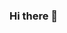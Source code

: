 ### Hi there 👋

<!--

### Hi there 👋, my name is Mohamed Mustaf Ahmed
#### A Data Scientist in Training
![A Data Scientist in Training](https://arturssmirnovs.github.io/github-profile-readme-generator/images/banner.png)


Skills: VUE JS / REACT / JS / HTML / CSS

- 🔭 I’m currently working on Machine Learning 
- 🌱 I’m currently learning Data Sceince 
- 👯 I’m looking to collaborate on ML  
- 🤔 I’m looking for help with Deployment 
- 📫 How to reach me: em 
- 😄 Pronouns: Hes 
- ⚡ Fun fact: znfjfrfergsjer 


[<img src='https://cdn.jsdelivr.net/npm/simple-icons@3.0.1/icons/github.svg' alt='github' height='40'>](https://github.com/momustafahmed)  

![GitHub stats](https://github-readme-stats.vercel.app/api?username=momustafahmed&show_icons=true)  

![GitHub metrics](https://metrics.lecoq.io/momustafahmed)  

![GitHub streak stats](https://streak-stats.demolab.com/?user=momustafahmed)  


